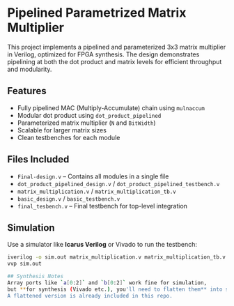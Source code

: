 # Pipelined Parametrized Matrix Multiplier

This project implements a pipelined and parameterized 3x3 matrix multiplier in Verilog, optimized for FPGA synthesis. The design demonstrates pipelining at both the dot product and matrix levels for efficient throughput and modularity.

## Features
- Fully pipelined MAC (Multiply-Accumulate) chain using `mulnaccum`
- Modular dot product using `dot_product_pipelined`
- Parameterized matrix multiplier (`N` and `BitWidth`)
- Scalable for larger matrix sizes
- Clean testbenches for each module

## Files Included
- `Final-design.v` – Contains all modules in a single file
- `dot_product_pipelined_design.v` / `dot_product_pipelined_testbench.v`
- `matrix_multiplication.v` / `matrix_multiplication_tb.v`
- `basic_design.v` / `basic_testbench.v`
- `final_tesbench.v` – Final testbench for top-level integration

## Simulation
Use a simulator like **Icarus Verilog** or Vivado to run the testbench:
```bash
iverilog -o sim.out matrix_multiplication.v matrix_multiplication_tb.v
vvp sim.out

## Synthesis Notes
Array ports like `a[0:2]` and `b[0:2]` work fine for simulation,  
but **for synthesis (Vivado etc.), you'll need to flatten them** into separate wires.  
A flattened version is already included in this repo.

